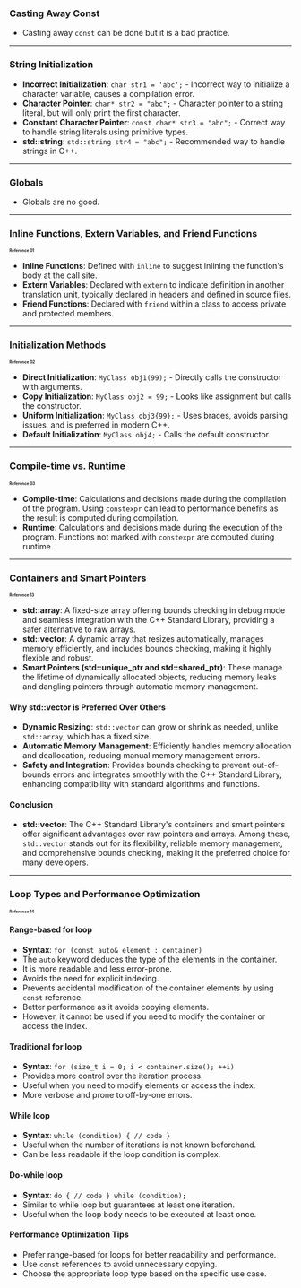 ### Casting Away Const
- Casting away `const` can be done but it is a bad practice.

---

### String Initialization
- **Incorrect Initialization**: `char str1 = 'abc';` - Incorrect way to initialize a character variable, causes a compilation error.
- **Character Pointer**: `char* str2 = "abc";` - Character pointer to a string literal, but will only print the first character.
- **Constant Character Pointer**: `const char* str3 = "abc";` - Correct way to handle string literals using primitive types.
- **std::string**: `std::string str4 = "abc";` - Recommended way to handle strings in C++.

---

### Globals
- Globals are no good.

---

### Inline Functions, Extern Variables, and Friend Functions
<span style="font-size: 50%;">**Reference 01**</span>
- **Inline Functions**: Defined with `inline` to suggest inlining the function's body at the call site.
- **Extern Variables**: Declared with `extern` to indicate definition in another translation unit, typically declared in headers and defined in source files.
- **Friend Functions**: Declared with `friend` within a class to access private and protected members.

---

### Initialization Methods
<span style="font-size: 50%;">**Reference 02**</span>
- **Direct Initialization**: `MyClass obj1(99);` - Directly calls the constructor with arguments.
- **Copy Initialization**: `MyClass obj2 = 99;` - Looks like assignment but calls the constructor.
- **Uniform Initialization**: `MyClass obj3{99};` - Uses braces, avoids parsing issues, and is preferred in modern C++.
- **Default Initialization**: `MyClass obj4;` - Calls the default constructor.

---

### Compile-time vs. Runtime
<span style="font-size: 50%;">**Reference 03**</span>
- **Compile-time**: Calculations and decisions made during the compilation of the program. Using `constexpr` can lead to performance benefits as the result is computed during compilation.
- **Runtime**: Calculations and decisions made during the execution of the program. Functions not marked with `constexpr` are computed during runtime.

---

### Containers and Smart Pointers
<span style="font-size: 50%;">**Reference 13**</span>
- **std::array**: A fixed-size array offering bounds checking in debug mode and seamless integration with the C++ Standard Library, providing a safer alternative to raw arrays.
- **std::vector**: A dynamic array that resizes automatically, manages memory efficiently, and includes bounds checking, making it highly flexible and robust.
- **Smart Pointers (std::unique_ptr and std::shared_ptr)**: These manage the lifetime of dynamically allocated objects, reducing memory leaks and dangling pointers through automatic memory management.

#### Why std::vector is Preferred Over Others
- **Dynamic Resizing**: `std::vector` can grow or shrink as needed, unlike `std::array`, which has a fixed size.
- **Automatic Memory Management**: Efficiently handles memory allocation and deallocation, reducing manual memory management errors.
- **Safety and Integration**: Provides bounds checking to prevent out-of-bounds errors and integrates smoothly with the C++ Standard Library, enhancing compatibility with standard algorithms and functions.

#### Conclusion
- **std::vector**: The C++ Standard Library's containers and smart pointers offer significant advantages over raw pointers and arrays. Among these, `std::vector` stands out for its flexibility, reliable memory management, and comprehensive bounds checking, making it the preferred choice for many developers.

---

### Loop Types and Performance Optimization
<span style="font-size: 50%;">**Reference 14**</span>

#### **Range-based for loop**
- **Syntax**: `for (const auto& element : container)`
- The `auto` keyword deduces the type of the elements in the container.
- It is more readable and less error-prone.
- Avoids the need for explicit indexing.
- Prevents accidental modification of the container elements by using `const` reference.
- Better performance as it avoids copying elements.
- However, it cannot be used if you need to modify the container or access the index.

#### **Traditional for loop**
- **Syntax**: `for (size_t i = 0; i < container.size(); ++i)`
- Provides more control over the iteration process.
- Useful when you need to modify elements or access the index.
- More verbose and prone to off-by-one errors.

#### **While loop**
- **Syntax**: `while (condition) { // code }`
- Useful when the number of iterations is not known beforehand.
- Can be less readable if the loop condition is complex.

#### **Do-while loop**
- **Syntax**: `do { // code } while (condition);`
- Similar to while loop but guarantees at least one iteration.
- Useful when the loop body needs to be executed at least once.

#### **Performance Optimization Tips**
- Prefer range-based for loops for better readability and performance.
- Use `const` references to avoid unnecessary copying.
- Choose the appropriate loop type based on the specific use case.